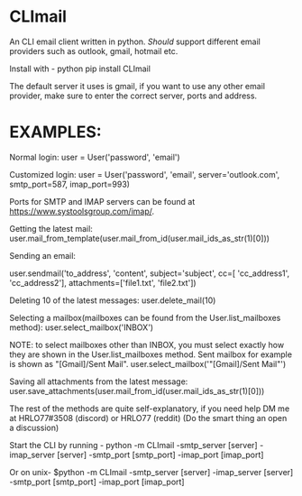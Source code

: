 # CLImail

An CLI email client written in python. _Should_ support different email providers such as outlook, gmail, hotmail etc.

Install with - python pip install CLImail

The default server it uses is gmail, if you want to use any other email provider, make sure to enter the correct server,
ports and address.

# EXAMPLES:

Normal login:
user = User('password', 'email')

Customized login:
user = User('password', 'email', server='outlook.com',
smtp_port=587, imap_port=993)

Ports for SMTP and IMAP servers can be found at https://www.systoolsgroup.com/imap/.

Getting the latest mail:
user.mail_from_template(user.mail_from_id(user.mail_ids_as_str(1)[0]))

Sending an email:

user.sendmail('to_address', 'content', subject='subject', cc=[
'cc_address1', 'cc_address2'], attachments=['file1.txt', 'file2.txt'])

Deleting 10 of the latest messages:
user.delete_mail(10)

Selecting a mailbox(mailboxes can be found from the User.list_mailboxes method):
user.select_mailbox('INBOX')

NOTE: to select mailboxes other than INBOX, you must select exactly how they are shown in the User.list_mailboxes method. Sent mailbox for example is shown as "[Gmail]/Sent Mail".
user.select_mailbox('"[Gmail]/Sent Mail"')

Saving all attachments from the latest message:
user.save_attachments(user.mail_from_id(user.mail_ids_as_str(1)[0]))

The rest of the methods are quite self-explanatory, if you need help DM me at HRLO77#3508 (discord) or HRLO77 (reddit)
(Do the smart thing an open a discussion)

Start the CLI by running - python -m CLImail -smtp_server [server] -imap_server [server] -smtp_port [smtp_port] -imap_port [imap_port]

Or on unix- $python -m CLImail -smtp_server [server] -imap_server [server] -smtp_port [smtp_port] -imap_port [imap_port]
